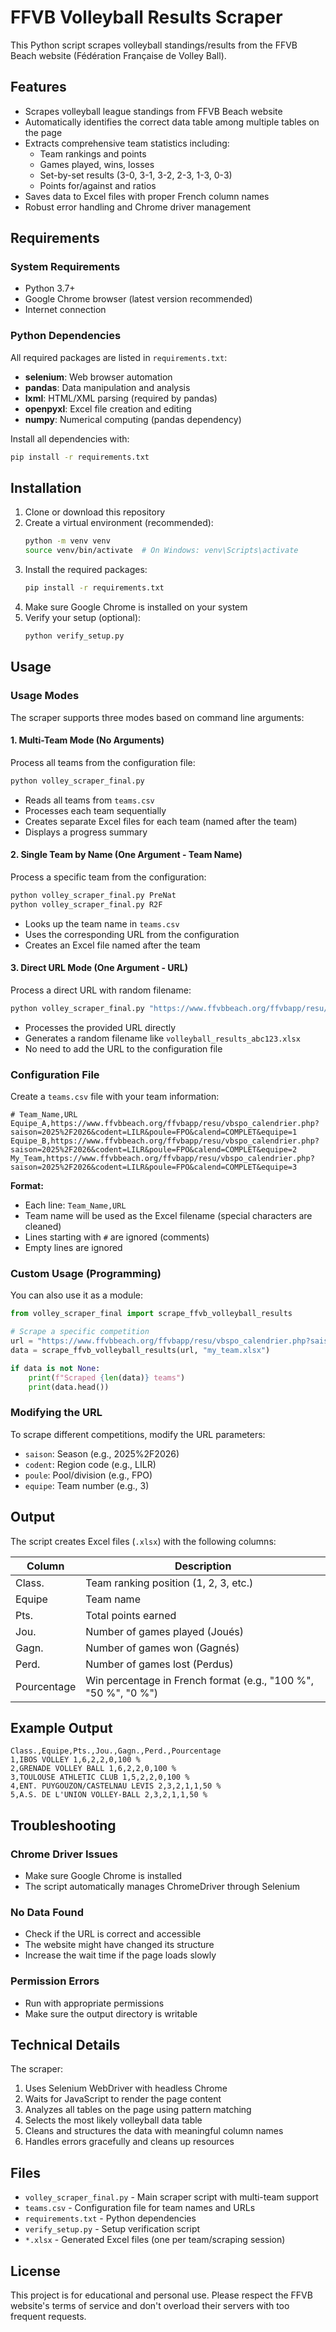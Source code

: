 # FFVB Volleyball Results Scraper

This Python script scrapes volleyball standings/results from the FFVB Beach website (Fédération Française de Volley Ball).

## Features

- Scrapes volleyball league standings from FFVB Beach website
- Automatically identifies the correct data table among multiple tables on the page
- Extracts comprehensive team statistics including:
  - Team rankings and points
  - Games played, wins, losses
  - Set-by-set results (3-0, 3-1, 3-2, 2-3, 1-3, 0-3)
  - Points for/against and ratios
- Saves data to Excel files with proper French column names
- Robust error handling and Chrome driver management

## Requirements

### System Requirements
- Python 3.7+
- Google Chrome browser (latest version recommended)
- Internet connection

### Python Dependencies  
All required packages are listed in `requirements.txt`:
- **selenium**: Web browser automation
- **pandas**: Data manipulation and analysis
- **lxml**: HTML/XML parsing (required by pandas)
- **openpyxl**: Excel file creation and editing
- **numpy**: Numerical computing (pandas dependency)

Install all dependencies with:
```bash
pip install -r requirements.txt
```

## Installation

1. Clone or download this repository
2. Create a virtual environment (recommended):
   ```bash
   python -m venv venv
   source venv/bin/activate  # On Windows: venv\Scripts\activate
   ```
3. Install the required packages:
   ```bash
   pip install -r requirements.txt
   ```
4. Make sure Google Chrome is installed on your system
5. Verify your setup (optional):
   ```bash
   python verify_setup.py
   ```

## Usage

### Usage Modes

The scraper supports three modes based on command line arguments:

#### 1. **Multi-Team Mode (No Arguments)**
Process all teams from the configuration file:
```bash
python volley_scraper_final.py
```
- Reads all teams from `teams.csv`
- Processes each team sequentially
- Creates separate Excel files for each team (named after the team)
- Displays a progress summary

#### 2. **Single Team by Name (One Argument - Team Name)**
Process a specific team from the configuration:
```bash
python volley_scraper_final.py PreNat
python volley_scraper_final.py R2F
```
- Looks up the team name in `teams.csv`
- Uses the corresponding URL from the configuration
- Creates an Excel file named after the team

#### 3. **Direct URL Mode (One Argument - URL)**
Process a direct URL with random filename:
```bash
python volley_scraper_final.py "https://www.ffvbbeach.org/ffvbapp/resu/vbspo_calendrier.php?saison=2025%2F2026&codent=LILR&poule=FPO&calend=COMPLET&equipe=3"
```
- Processes the provided URL directly
- Generates a random filename like `volleyball_results_abc123.xlsx`
- No need to add the URL to the configuration file

### Configuration File

Create a `teams.csv` file with your team information:
```csv
# Team_Name,URL
Equipe_A,https://www.ffvbbeach.org/ffvbapp/resu/vbspo_calendrier.php?saison=2025%2F2026&codent=LILR&poule=FPO&calend=COMPLET&equipe=1
Equipe_B,https://www.ffvbbeach.org/ffvbapp/resu/vbspo_calendrier.php?saison=2025%2F2026&codent=LILR&poule=FPO&calend=COMPLET&equipe=2
My_Team,https://www.ffvbbeach.org/ffvbapp/resu/vbspo_calendrier.php?saison=2025%2F2026&codent=LILR&poule=FPO&calend=COMPLET&equipe=3
```

**Format:**
- Each line: `Team_Name,URL`
- Team name will be used as the Excel filename (special characters are cleaned)
- Lines starting with `#` are ignored (comments)
- Empty lines are ignored

### Custom Usage (Programming)

You can also use it as a module:

```python
from volley_scraper_final import scrape_ffvb_volleyball_results

# Scrape a specific competition
url = "https://www.ffvbbeach.org/ffvbapp/resu/vbspo_calendrier.php?saison=2025%2F2026&codent=LILR&poule=FPO&calend=COMPLET&equipe=3"
data = scrape_ffvb_volleyball_results(url, "my_team.xlsx")

if data is not None:
    print(f"Scraped {len(data)} teams")
    print(data.head())
```

### Modifying the URL

To scrape different competitions, modify the URL parameters:
- `saison`: Season (e.g., 2025%2F2026)
- `codent`: Region code (e.g., LILR)
- `poule`: Pool/division (e.g., FPO)
- `equipe`: Team number (e.g., 3)

## Output

The script creates Excel files (`.xlsx`) with the following columns:

| Column | Description |
|--------|-------------|
| Class. | Team ranking position (1, 2, 3, etc.) |
| Equipe | Team name |
| Pts. | Total points earned |
| Jou. | Number of games played (Joués) |
| Gagn. | Number of games won (Gagnés) |
| Perd. | Number of games lost (Perdus) |
| Pourcentage | Win percentage in French format (e.g., "100 %", "50 %", "0 %") |

## Example Output

```
Class.,Equipe,Pts.,Jou.,Gagn.,Perd.,Pourcentage
1,IBOS VOLLEY 1,6,2,2,0,100 %
2,GRENADE VOLLEY BALL 1,6,2,2,0,100 %
3,TOULOUSE ATHLETIC CLUB 1,5,2,2,0,100 %
4,ENT. PUYGOUZON/CASTELNAU LEVIS 2,3,2,1,1,50 %
5,A.S. DE L'UNION VOLLEY-BALL 2,3,2,1,1,50 %
```

## Troubleshooting

### Chrome Driver Issues
- Make sure Google Chrome is installed
- The script automatically manages ChromeDriver through Selenium

### No Data Found
- Check if the URL is correct and accessible
- The website might have changed its structure
- Increase the wait time if the page loads slowly

### Permission Errors
- Run with appropriate permissions
- Make sure the output directory is writable

## Technical Details

The scraper:
1. Uses Selenium WebDriver with headless Chrome
2. Waits for JavaScript to render the page content
3. Analyzes all tables on the page using pattern matching
4. Selects the most likely volleyball data table
5. Cleans and structures the data with meaningful column names
6. Handles errors gracefully and cleans up resources

## Files

- `volley_scraper_final.py` - Main scraper script with multi-team support
- `teams.csv` - Configuration file for team names and URLs
- `requirements.txt` - Python dependencies
- `verify_setup.py` - Setup verification script
- `*.xlsx` - Generated Excel files (one per team/scraping session)

## License

This project is for educational and personal use. Please respect the FFVB website's terms of service and don't overload their servers with too frequent requests.